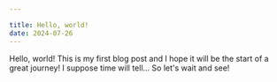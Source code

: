 ```yaml
---

title: Hello, world!
date: 2024-07-26
---
```


Hello, world!
This is my first blog post and I hope it will be the start of a great journey!
I suppose time will tell...
So let's wait and see!

